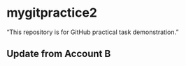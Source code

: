 # mygitpractice2
“This repository is for GitHub practical task demonstration.”
## Update from Account B
